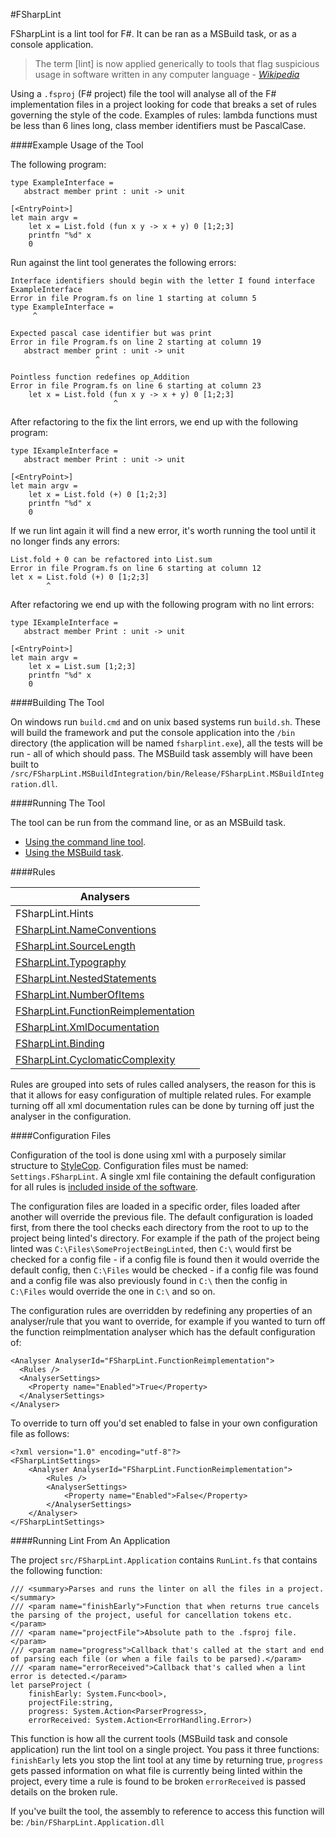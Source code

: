 #FSharpLint

FSharpLint is a lint tool for F#. It can be ran as a MSBuild task, or as a console application.

> The term [lint] is now applied generically to tools that flag suspicious usage in software written in any computer language - [_Wikipedia_](http://en.wikipedia.org/wiki/Lint_(software))

Using a `.fsproj` (F# project) file the tool will analyse all of the F# implementation files in a project looking for code that breaks a set of rules governing the style of the code. Examples of rules: lambda functions must be less than 6 lines long, class member identifiers must be PascalCase.

####Example Usage of the Tool

The following program:

    type ExampleInterface =
       abstract member print : unit -> unit

    [<EntryPoint>]
    let main argv = 
        let x = List.fold (fun x y -> x + y) 0 [1;2;3]
        printfn "%d" x
        0

Run against the lint tool generates the following errors:

    Interface identifiers should begin with the letter I found interface ExampleInterface
    Error in file Program.fs on line 1 starting at column 5
    type ExampleInterface =
         ^

    Expected pascal case identifier but was print
    Error in file Program.fs on line 2 starting at column 19
       abstract member print : unit -> unit
                       ^

    Pointless function redefines op_Addition
    Error in file Program.fs on line 6 starting at column 23
        let x = List.fold (fun x y -> x + y) 0 [1;2;3]
                           ^

After refactoring to the fix the lint errors, we end up with the following program:

    type IExampleInterface =
       abstract member Print : unit -> unit

    [<EntryPoint>]
    let main argv = 
        let x = List.fold (+) 0 [1;2;3]
        printfn "%d" x
        0

If we run lint again it will find a new error, it's worth running the tool until it no longer finds any errors:

    List.fold + 0 can be refactored into List.sum
    Error in file Program.fs on line 6 starting at column 12
    let x = List.fold (+) 0 [1;2;3]
            ^

After refactoring we end up with the following program with no lint errors:

    type IExampleInterface =
       abstract member Print : unit -> unit

    [<EntryPoint>]
    let main argv = 
        let x = List.sum [1;2;3]
        printfn "%d" x
        0

####Building The Tool

On windows run `build.cmd` and on unix based systems run `build.sh`. These will build the framework and put the console application into the `/bin` directory (the application will be named `fsharplint.exe`), all the tests will be run - all of which should pass. The MSBuild task assembly will have been built to `/src/FSharpLint.MSBuildIntegration/bin/Release/FSharpLint.MSBuildIntegration.dll`.

####Running The Tool

The tool can be run from the command line, or as an MSBuild task. 

* [Using the command line tool](Console-Application.md).
* [Using the MSBuild task](MSBuild-Task.md).

####Rules

| Analysers     |
| ------------- |
| FSharpLint.Hints |
| [FSharpLint.NameConventions](FSharpLint.NameConventions.md) |
| [FSharpLint.SourceLength](FSharpLint.SourceLength.md) |
| [FSharpLint.Typography](FSharpLint.Typography.md) |
| [FSharpLint.NestedStatements](FSharpLint.NestedStatements.md) |
| [FSharpLint.NumberOfItems](FSharpLint.NumberOfItems.md) |
| [FSharpLint.FunctionReimplementation](FSharpLint.FunctionReimplementation.md) |
| [FSharpLint.XmlDocumentation](FSharpLint.XmlDocumentation.md) |
| [FSharpLint.Binding](FSharpLint.Binding.md) |
| [FSharpLint.CyclomaticComplexity](FSharpLint.CyclomaticComplexity.md) |

Rules are grouped into sets of rules called analysers, the reason for this is that it allows for easy configuration of multiple related rules. For example turning off all xml documentation rules can be done by turning off just the analyser in the configuration.

####Configuration Files

Configuration of the tool is done using xml with a purposely similar structure to [StyleCop](http://stylecop.codeplex.com/). Configuration files must be named: `Settings.FSharpLint`. A single xml file containing the default configuration for all rules is [included inside of the software](../src/FSharpLint.Framework/DefaultConfiguration.FSharpLint).

The configuration files are loaded in a specific order, files loaded after another will override the previous file. The default configuration is loaded first, from there the tool checks each directory from the root to up to the project being linted's directory. For example if the path of the project being linted was `C:\Files\SomeProjectBeingLinted`, then `C:\` would first be checked for a config file - if a config file is found then it would override the default config, then `C:\Files` would be checked - if a config file was found and a config file was also previously found in `C:\` then the config in `C:\Files` would override the one in `C:\` and so on.

The configuration rules are overridden by redefining any properties of an analyser/rule that you want to override, for example if you wanted to turn off the function reimplmentation analyser which has the default configuration of:

    <Analyser AnalyserId="FSharpLint.FunctionReimplementation">
      <Rules />
      <AnalyserSettings>
        <Property name="Enabled">True</Property>
      </AnalyserSettings>
    </Analyser>

To override to turn off you'd set enabled to false in your own configuration file as follows:

    <?xml version="1.0" encoding="utf-8"?>
	<FSharpLintSettings>
		<Analyser AnalyserId="FSharpLint.FunctionReimplementation">
			<Rules />
			<AnalyserSettings>
				<Property name="Enabled">False</Property>
			</AnalyserSettings>
		</Analyser>
	</FSharpLintSettings>

####Running Lint From An Application

The project `src/FSharpLint.Application` contains `RunLint.fs` that contains the following function:

    /// <summary>Parses and runs the linter on all the files in a project.</summary>
    /// <param name="finishEarly">Function that when returns true cancels the parsing of the project, useful for cancellation tokens etc.</param>
    /// <param name="projectFile">Absolute path to the .fsproj file.</param>
    /// <param name="progress">Callback that's called at the start and end of parsing each file (or when a file fails to be parsed).</param>
    /// <param name="errorReceived">Callback that's called when a lint error is detected.</param>
    let parseProject (
        finishEarly: System.Func<bool>, 
        projectFile:string, 
        progress: System.Action<ParserProgress>, 
        errorReceived: System.Action<ErrorHandling.Error>)

This function is how all the current tools (MSBuild task and console application) run the lint tool on a single project. You pass it three functions: `finishEarly` lets you stop the lint tool at any time by returning true, `progress` gets passed information on what file is currently being linted within the project, every time a rule is found to be broken `errorReceived` is passed details on the broken rule.

If you've built the tool, the assembly to reference to access this function will be: `/bin/FSharpLint.Application.dll`